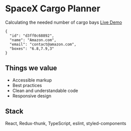 # SpaceX Cargo Planner

Calculating the needed number of cargo bays
[Live Demo](https://competent-bhaskara-2864c8.netlify.app)

```
{
  "id": "d3ff0c68892",
  "name": "Amazon.com",
  "email": "contact@amazon.com",
  "boxes": "6.8,7.9,3"
}
```

## Things we value

* Accessible markup
* Best practices
* Clean and understandable code
* Responsive design

## Stack

React,
Redux-thunk,
TypeScript,
eslint,
styled-components
